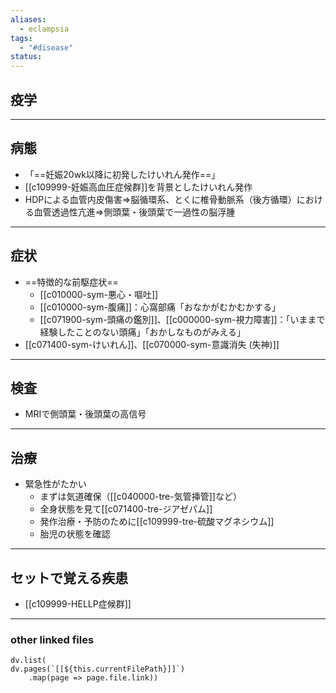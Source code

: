 ```yaml
---
aliases:
  - eclampsia
tags:
  - "#disease"
status:
---
```

## 疫学
---
## 病態
- 「==妊娠20wk以降に初発したけいれん発作==」
- [[c109999-妊娠高血圧症候群]]を背景としたけいれん発作
- HDPによる血管内皮傷害⇒脳循環系、とくに椎骨動脈系（後方循環）における血管透過性亢進⇒側頭葉・後頭葉で一過性の脳浮腫
---
## 症状
- ==特徴的な前駆症状==
	- [[c010000-sym-悪心・嘔吐]]
	- [[c010000-sym-腹痛]]：心窩部痛「おなかがむかむかする」
	- [[c071900-sym-頭痛の鑑別]]、[[c000000-sym-視力障害]]：「いままで経験したことのない頭痛」「おかしなものがみえる」
- [[c071400-sym-けいれん]]、[[c070000-sym-意識消失 (失神)]]
---
## 検査
- MRIで側頭葉・後頭葉の高信号
---
## 治療
- 緊急性がたかい
	- まずは気道確保（[[c040000-tre-気管挿管]]など）
	- 全身状態を見て[[c071400-tre-ジアゼパム]]
	- 発作治療・予防のために[[c109999-tre-硫酸マグネシウム]]
	- 胎児の状態を確認
---
## セットで覚える疾患
- [[c109999-HELLP症候群]]
---
### other linked files
```dataviewjs
dv.list(
dv.pages(`[[${this.currentFilePath}]]`)
	.map(page => page.file.link))
```